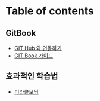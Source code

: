 # Table of contents

## GitBook

- [GIT Hub 와 연동하기](/github/git-hub.md)
- [GIT Book 가이드](/github/git-book-1.md)

## 효과적인 학습법

- [미라클모닝](miracle-morning.md)
